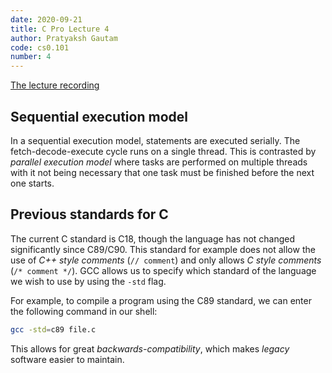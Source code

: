 ```yaml
---
date: 2020-09-21
title: C Pro Lecture 4
author: Pratyaksh Gautam
code: cs0.101
number: 4
---
```

[The lecture recording](https://youtu.be/ByiFyAm1XkY)
## Sequential execution model

In a sequential execution model, statements are executed serially. The fetch-decode-execute cycle runs on a single thread. This is contrasted by *parallel execution model* where tasks are performed on multiple threads with it not being necessary that one task must be finished before the next one starts.

## Previous standards for C

The current C standard is C18, though the language has not changed significantly since C89/C90. This standard for example does not allow the use of *C++ style comments* (`// comment`) and only allows *C style comments* (`/* comment */`).
GCC allows us to specify which standard of the language we wish to use by using the `-std` flag. 

For example, to compile a program using the C89 standard, we can enter the following command in our shell:
```bash
gcc -std=c89 file.c 
```

This allows for great *backwards-compatibility*, which makes *legacy* software easier to maintain.
